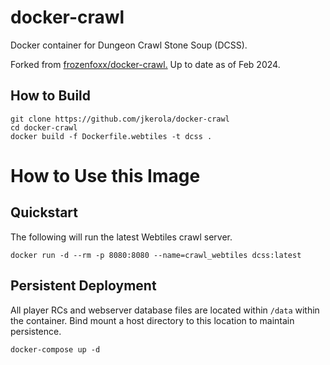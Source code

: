 # docker-crawl

Docker container for Dungeon Crawl Stone Soup (DCSS).

Forked from [frozenfoxx/docker-crawl.](https://github.com/frozenfoxx/docker-crawl) Up to date as of Feb 2024.

## How to Build

```
git clone https://github.com/jkerola/docker-crawl
cd docker-crawl
docker build -f Dockerfile.webtiles -t dcss .
```

# How to Use this Image

## Quickstart

The following will run the latest Webtiles crawl server.

```
docker run -d --rm -p 8080:8080 --name=crawl_webtiles dcss:latest
```

## Persistent Deployment

All player RCs and webserver database files are located within `/data` within the container. Bind mount a host directory to this location to maintain persistence.

```
docker-compose up -d
```
